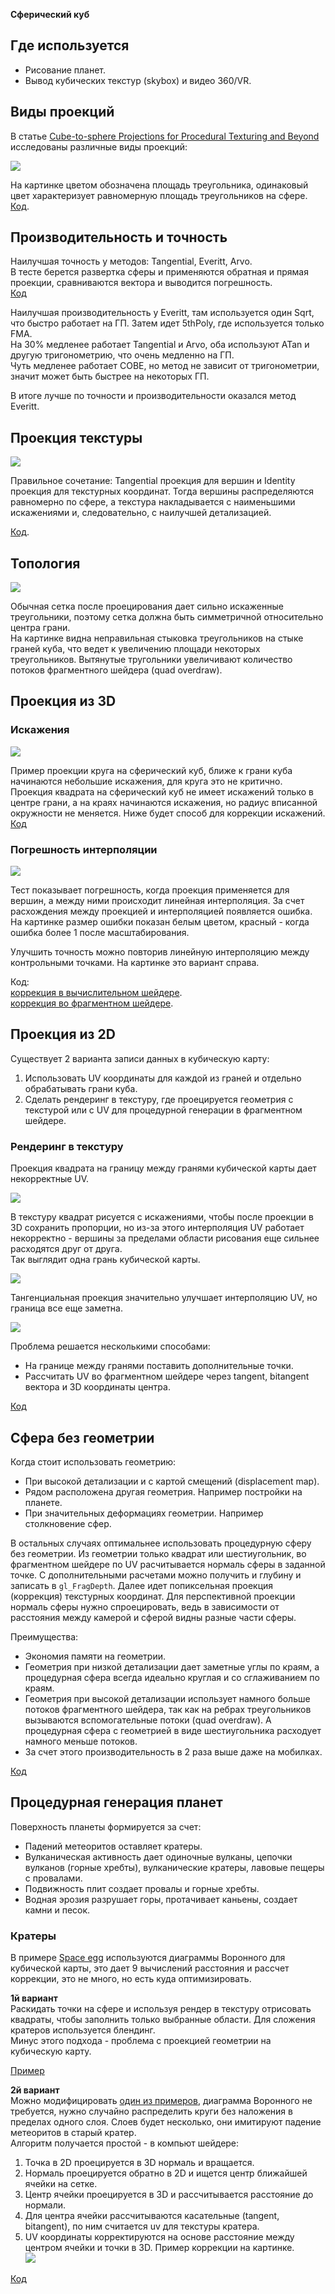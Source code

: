 **Сферический куб**

## Где используется

* Рисование планет.
* Вывод кубических текстур (skybox) и видео 360/VR.


## Виды проекций

В статье [Cube-to-sphere Projections for Procedural Texturing and Beyond](https://www.jcgt.org/published/0007/02/01/paper.pdf) исследованы различные виды проекций:

![](img/SC_Proj.png)

На картинке цветом обозначена площадь треугольника, одинаковый цвет характеризует равномерную площадь треугольников на сфере.<br/>
[Код](https://github.com/azhirnov/as-en/blob/dev/AE/samples/res_editor/_data/scripts/sphere/SphericalCube-1.as).


## Производительность и точность

Наилучшая точность у методов: Tangential, Everitt, Arvo.<br/>
В тесте берется развертка сферы и применяются обратная и прямая проекции, сравниваются вектора и выводится погрешность.<br/>
[Код](https://github.com/azhirnov/as-en/blob/dev/AE/samples/res_editor/_data/scripts/tests/CubeMapTest-1.as)

Наилучшая производительность у Everitt, там используется один Sqrt, что быстро работает на ГП.
Затем идет 5thPoly, где используется только FMA.<br/>
На 30% медленее работает Tangential и Arvo, оба используют ATan и другую тригонометрию, что очень медленно на ГП.<br/>
Чуть медленее работает COBE, но метод не зависит от тригонометрии, значит может быть быстрее на некоторых ГП.

В итоге лучше по точности и производительности оказался метод Everitt.


## Проекция текстуры

![](img/SC_TexProj.png)

Правильное сочетание: Tangential проекция для вершин и Identity проекция для текстурных координат. Тогда вершины распределяются равномерно по сфере, а текстура накладывается с наименьшими искажениями и, следовательно, с наилучшей детализацией.

[Код](https://github.com/azhirnov/as-en/blob/dev/AE/samples/res_editor/_data/scripts/sphere/SphericalCube-2.as).


## Топология

![](img/SC_Topology.png)

Обычная сетка после проецирования дает сильно искаженные треугольники, поэтому сетка должна быть симметричной относительно центра грани.<br/>
На картинке видна неправильная стыковка треугольников на стыке граней куба, что ведет к увеличению площади некоторых треугольников. Вытянутые тругольники увеличивают количество потоков фрагментного шейдера (quad overdraw).

## Проекция из 3D

### Искажения

![](img/SC_Distortion.png)

Пример проекции круга на сферический куб, ближе к грани куба начинаются небольшие искажения, для круга это не критично.<br/>
Проекция квадрата на сферический куб не имеет искажений только в центре грани, а на краях начинаются искажения, но радиус вписанной окружности не меняется. Ниже будет способ для коррекции искажений.<br/>
[Код](https://github.com/azhirnov/as-en/blob/dev/AE/samples/res_editor/_data/scripts/sphere/SphericalCube-3.as)


### Погрешность интерполяции

![](img/SC_ProjError.jpg)

Тест показывает погрешность, когда проекция применяется для вершин, а между ними происходит линейная интерполяция. За счет расхождения между проекцией и интерполяцией появляется ошибка. На картинке размер ошибки показан белым цветом, красный - когда ошибка более 1 после масштабирования.

Улучшить точность можно повторив линейную интерполяцию между контрольными точками. На картинке это вариант справа.

Код:<br/>
[коррекция в вычислительном шейдере](https://github.com/azhirnov/as-en/blob/dev/AE/samples/res_editor/_data/scripts/sphere/SphericalCube-4.as).<br/>
[коррекция во фрагментном шейдере](https://github.com/azhirnov/as-en/blob/dev/AE/samples/res_editor/_data/scripts/sphere/SphericalCube-5.as).


## Проекция из 2D

Существует 2 варианта записи данных в кубическую карту:
1. Использовать UV координаты для каждой из граней и отдельно обрабатывать грани куба.
2. Сделать рендеринг в текстуру, где проецируется геометрия с текстурой или с UV для процедурной генерации в фрагментном шейдере.

### Рендеринг в текстуру

Проекция квадрата на границу между гранями кубической карты дает некорректные UV.

![](img/SC_RenderToTex_UVBug3D.png)

В текстуру квадрат рисуется с искажениями, чтобы после проекции в 3D сохранить пропорции, но из-за этого интерполяция UV работает некорректно - вершины за пределами области рисования еще сильнее расходятся друг от друга.<br/>
Так выглядит одна грань кубической карты.

![](img/SC_RenderToTex_UVBug2D.png)

Тангенциальная проекция значительно улучшает интерполяцию UV, но граница все еще заметна.

![](img/SC_RenderToTex_UVBug_Tang.png)

Проблема решается несколькими способами:
* На границе между гранями поставить дополнительные точки.
* Рассчитать UV во фрагментном шейдере через tangent, bitangent вектора и 3D координаты центра.

[Код](https://github.com/azhirnov/as-en/blob/dev/AE/samples/res_editor/_data/scripts/sphere/UVSphere-2.as)


## Сфера без геометрии

Когда стоит использовать геометрию:
* При высокой детализации и с картой смещений (displacement map).
* Рядом расположена другая геометрия. Например постройки на планете.
* При значительных деформациях геометрии. Например столкновение сфер.

В остальных случаях оптимальнее использовать процедурную сферу без геометрии.
Из геометрии только квадрат или шестиугольник, во фрагментном шейдере по UV расчитывается нормаль сферы в заданной точке. С дополнительными расчетами можно получить и глубину и записать в `gl_FragDepth`.
Далее идет попиксельная проекция (коррекция) текстурных координат.
Для перспективной проекции нормаль сферы нужно спроецировать, ведь в зависимости от расстояния между камерой и сферой видны разные части сферы.

Преимущества:
* Экономия памяти на геометрии.
* Геометрия при низкой детализации дает заметные углы по краям, а процедурная сфера всегда идеально круглая и со сглаживанием по краям.
* Геометрия при высокой детализации использует намного больше потоков фрагментного шейдера, так как на ребрах треугольников вызываются вспомогательные потоки (quad overdraw). А процедурная сфера с геометрией в виде шестиугольника расходует намного меньше потоков.
* За счет этого производительность в 2 раза выше даже на мобилках.

[Код](https://github.com/azhirnov/as-en/blob/dev/AE/samples/res_editor/_data/scripts/sphere/UVSphere-1.as)


## Процедурная генерация планет

Поверхность планеты формируется за счет:
* Падений метеоритов оставляет кратеры.
* Вулканическая активность дает одиночные вулканы, цепочки вулканов (горные хребты), вулканические кратеры, лавовые пещеры с провалами.
* Подвижность плит создает провалы и горные хребты.
* Водная эрозия разрушает горы, протачивает каньены, создает камни и песок.

### Кратеры

В примере [Space egg](https://www.shadertoy.com/view/Mtj3DV) используются диаграммы Воронного для кубической карты, это дает 9 вычислений расстояния и рассчет коррекции, это не много, но есть куда оптимизировать.

**1й вариант**<br/>
Раскидать точки на сфере и используя рендер в текстуру отрисовать квадраты, чтобы заполнить только выбранные области. Для сложения кратеров используется блендинг.<br/>
Минус этого подхода - проблема с проекцией геометрии на кубическую карту.

[Пример](https://github.com/azhirnov/as-en/blob/dev/AE/samples/res_editor/_data/scripts/sphere/UVSphere-2.as)

**2й вариант**<br/>
Можно модифицировать [один из примеров](https://github.com/azhirnov/as-en/blob/dev/AE/samples/res_editor/_data/scripts/sphere/UVSphere-1.as), диаграмма Воронного не требуется, нужно случайно распределить круги без наложения в пределах одного слоя. Слоев будет несколько, они имитируют падение метеоритов в старый кратер.<br/>
Алгоритм получается простой - в компьют шейдере:
1. Точка в 2D проецируется в 3D нормаль и вращается.
2. Нормаль проецируется обратно в 2D и ищется центр ближайшей ячейки на сетке.
3. Центр ячейки проецируется в 3D и рассчитывается расстояние до нормали.
4. Для центра ячейки рассчитываются касательные (tangent, bitangent), по ним считается uv для текстуры кратера.
5. UV координаты корректируются на основе расстояние между центром ячейки и точки в 3D. Пример коррекции на картинке.<br/>
	![](img/SC_UVCorrection.jpg)

[Код](https://github.com/azhirnov/as-en/blob/dev/AE/samples/res_editor/_data/scripts/sphere/UVSphere-3.as)
